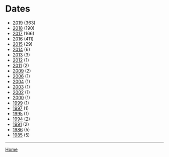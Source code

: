 # Dates

  * [2019](./2019/) (363)
  * [2018](./2018/) (190)
  * [2017](./2017/) (166)
  * [2016](./2016/) (411)
  * [2015](./2015/) (29)
  * [2014](./2014/) (6)
  * [2013](./2013/) (3)
  * [2012](./2012/) (1)
  * [2011](./2011/) (2)
  * [2009](./2009/) (2)
  * [2006](./2006/) (1)
  * [2004](./2004/) (1)
  * [2003](./2003/) (1)
  * [2002](./2002/) (1)
  * [2000](./2000/) (1)
  * [1999](./1999/) (1)
  * [1997](./1997/) (1)
  * [1995](./1995/) (1)
  * [1994](./1994/) (2)
  * [1991](./1991/) (2)
  * [1986](./1986/) (5)
  * [1985](./1985/) (5)

----

[Home](../)
